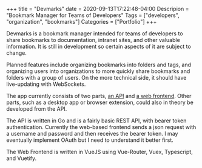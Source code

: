 +++
title = "Devmarks"
date = 2020-09-13T17:22:48-04:00
Descripion = "Bookmark Manager for Teams of Developers"
Tags = ["developers", "organization", "bookmarks"]
Categories = ["Portfolio"]
+++

Devmarks is a bookmark manager intended for teams of developers to share bookmarks to documentation, intranet sites, and other valuable information. It is still in development so certain aspects of it are subject to change.

Planned features include organizing bookmarks into folders and tags, and organizing users into organizations to more quickly share bookmarks and folders with a group of users. On the more technical side, it should have live-updating with WebSockets.

The app currently consists of two parts, [an API](https://github.com/leggettc18/devmarks-api) and [a web frontend](https://github.com/leggettc18/devmarks-frontend-web). Other parts, such as a desktop app or browser extension, could also in theory be developed from the API.

The API is written in Go and is a fairly basic REST API, with bearer token authentication. Currently the web-based frontend sends a json request with a username and password and then receives the bearer token. I may eventually implement OAuth but I need to understand it better first.

The Web Frontend is written in VueJS using Vue-Router, Vuex, Typescript, and Vuetify.
